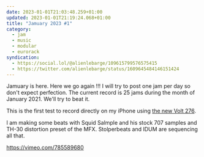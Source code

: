 ```yaml
---
date: 2023-01-01T21:03:48.259+01:00
updated: 2023-01-01T21:19:24.068+01:00
title: "Jamuary 2023 #1"
category:
  - jam
  - music
  - modular
  - eurorack
syndication:
  - https://social.lol/@alienlebarge/109615799576575415
  - https://twitter.com/alienlebarge/status/1609645484146151424
---
```

Jamuary is here. Here we go again !!!
I will try to post one jam per day so don't expect perfection. The current record is 25 jams during the month of January 2021. We'll try to beat it.

This is the first test to record directly on my iPhone using [the new Volt 276](https://alienlebarge.ch/articles/2022/12/new-and-first-audio-interface/).

I am making some beats with Squid Salmple and his stock 707 samples and TH-30 distortion preset of the MFX. Stolperbeats and IDUM are sequencing all that.

https://vimeo.com/785589680
